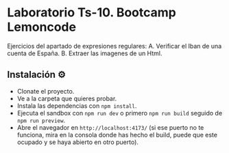 # Laboratorio Ts-10. Bootcamp Lemoncode

Ejercicios del apartado de expresiones regulares:
A. Verificar el Iban de una cuenta de España.
B. Extraer las imagenes de un Html.

## Instalación ⚙️

- Clonate el proyecto.
- Ve a la carpeta que quieres probar.
- Instala las dependencias con `npm install`.
- Ejecuta el sandbox con `npm run dev` o primero `npm run build` seguido de `npm run preview`.
- Abre el navegador en `http://localhost:4173/` (si ese puerto no te funciona, mira en la consola donde has hecho el build, puede que este ocupado y se haya abierto en otro puerto).
